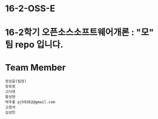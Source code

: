 # 16-2-OSS-E

# 16-2학기 오픈소스소프트웨어개론 : "모" 팀 repo 입니다.

# Team Member
	정성윤(팀장)
	장유원
	고다현
	황성현
	박주홍 pjh9362@gmail.com
	고정석
	김성민
